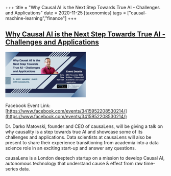 +++
title = "Why Causal AI is the Next Step Towards True AI - Challenges and Applications"
date = 2020-11-25
[taxonomies]
tags = ["causal-machine-learning","finance"]
+++

## [Why Causal AI is the Next Step Towards True AI - Challenges and Applications](https://www.facebook.com/events/3415952208530214/)

<img src = "/2020/event-banners/causalens.jpg" height=20% width=50%> 

Facebook Event Link: [https://www.facebook.com/events/3415952208530214/](https://www.facebook.com/events/3415952208530214/)

Dr. Darko Matovski, founder and CEO of causaLens, will be giving a talk on why causality is a step towards true AI and showcase some of its challenges and applications. Data scientists at causaLens will also be present to share their experience transitioning from academia into a data science role in an exciting start-up and answer any questions.

causaLens is a London deeptech startup on a mission to develop Causal AI, autonomous technology that understand cause & effect from raw time-series data.

